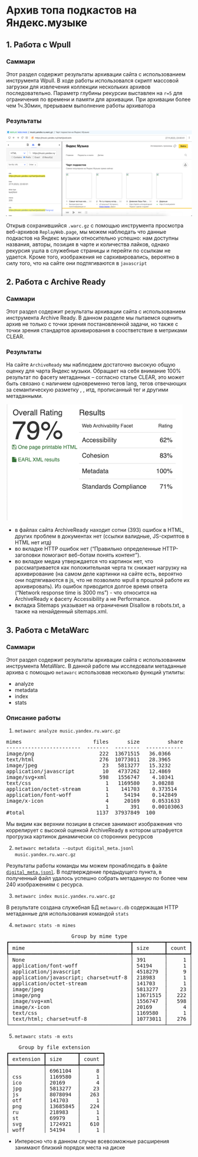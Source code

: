 # Архив топа подкастов на Яндекс.музыке

## 1. Работа с Wpull

### Саммари

Этот раздел содержит результаты архивации сайта с использованием инструмента Wpull.
В ходе работы использовался скрипт массовой загрузки для извлечения коллекции нескольких архивов последовательно. Параметр глубины рекурсии выставлен на `r=5` для ограничения по времени и памяти для архивации. При архивации более чем 1ч.30мин, прерываем выполнение работы архиватора

### Результаты

[![Результаты загрузки wpull](./replay-web-page.png)](./replay-web-page.png)

Открыв сохранившийся `.warc.gz` с помощью инструмента просмотра веб-архивов `ReplayWeb.page`, мы можем наблюдать что данные подкастов на Яндекс музыки относительно успешно: нам доступны названия, авторы, позиция в чарте и количества лайков, однако рекурсия ушла в служебные страницы и перейти по ссылкам не удается. Кроме того, изображения не сархивировались, вероятно в силу того, что на сайте они подтягиваются в `javascript`

## 2. Работа с Archive Ready

### Саммари

Этот раздел содержит результаты архивации сайта с использованием инструмента Archive Ready. В данном разделе мы пытаемся оценить архив не только с точки зрения постановленной задачи, но также с точки зрения стандартов архивирования в соостветствие в метриками CLEAR.

### Результаты


На сайте `ArchiveReady` мы наблюдаем достаточно высокую общую оценку для чарта Яндекс музыки. Обращает на себя внимание 100% результат по фасету метаданных – согласно статье CLEAR, это может быть связано с наличием одновременно тегов lang, тегов отвечающих за семантическую разметку <dc>, <foaf>, <rdf> итд, прописанный тег <META> и другими метаданными. 

[![Результаты анализа CLEAR](./archiveready.png)](./archiveready.png)


- в файлах сайта ArchiveReady находит сотни (393) ошибок в HTML, других проблем в документах нет (ссылки валидные, JS-скриптов в HTML нет итд)
- во вкладке HTTP ошибок нет (“Правильно определенные HTTP-заголовки помогают веб-ботам понять контент”).
- во вкладке медиа утверждается что картинок нет, что рассматривается как положительная черта тк снижает нагрузку на архивирование (на самом деле картинки на сайте есть, вероятно они подтягиваются в js, что не позволило wpull в прошлой работе их архивировать). Из ошибок приводится долгое время ответа (“Network response time is 3000 ms”) - что относится на ArchiveReady к фасету Accessibility а не Performance.
- вкладка Sitemaps указывает на ограничения Disallow в robots.txt, а также на ненайденный sitemaps.xml. 


## 3. Работа с MetaWarc

### Саммари

Этот раздел содержит результаты архивации сайта с использованием инструмента MetaWarc.
В данной работе мы исследовали метаданные архива с помощью `metawarc` использовав несколько функций утилиты:
- analyze
- metadata
- index
- stats

### Описание работы

1. `metawarc analyze music.yandex.ru.warc.gz`
<pre>
mimes                       files      size         share
------------------------  -------  --------  ------------
image/png                     222  13671515   36.0366
text/html                     276  10773011   28.3965
image/jpeg                     23   5813277   15.3232
application/javascript         10   4737262   12.4869
image/svg+xml                 598   1556747    4.10341
text/css                        1   1169580    3.08288
application/octet-stream        1    141703    0.373514
application/font-woff           1     54194    0.142849
image/x-icon                    4     20169    0.0531633
                                1       391    0.00103063
#total                       1137  37937849  100
</pre>

Мы видим как верхнии позиции в списке занимают изображения что коррелирует с высокой оценкой ArchiveReady в котором штрафуется прогрузка картинок динамически со сторонних ресурсов

2. `metawarc metadata --output digital_meta.jsonl music.yandex.ru.warc.gz`

Результаты работы команды мы можем пронаблюдать в файле [`digital_meta.jsonl`](./digital_meta.jsonl).
В подтверждение предыдущего пункта, в полученный файл удалось успешно собрать метаданную по более чем 240 изображениям с ресурса. 

3. `metawarc index music.yandex.ru.warc.gz`

В результате создана служебная БД `metawarc.db` содержащая HTTP метаданные для использования командой `stats`

4. `metawarc stats -m mimes`
<pre>
                     Group by mime type                     
┏━━━━━━━━━━━━━━━━━━━━━━━━━━━━━━━━━━━━━━━┳━━━━━━━━━━┳━━━━━━━┓
┃ mime                                  ┃ size     ┃ count ┃
┡━━━━━━━━━━━━━━━━━━━━━━━━━━━━━━━━━━━━━━━╇━━━━━━━━━━╇━━━━━━━┩
│ None                                  │ 391      │     1 │
│ application/font-woff                 │ 54194    │     1 │
│ application/javascript                │ 4518279  │     9 │
│ application/javascript; charset=utf-8 │ 218983   │     1 │
│ application/octet-stream              │ 141703   │     1 │
│ image/jpeg                            │ 5813277  │    23 │
│ image/png                             │ 13671515 │   222 │
│ image/svg+xml                         │ 1556747  │   598 │
│ image/x-icon                          │ 20169    │     4 │
│ text/css                              │ 1169580  │     1 │
│ text/html; charset=utf-8              │ 10773011 │   276 │
└───────────────────────────────────────┴──────────┴───────┘
</pre>


5. `metawarc stats -m exts`

<pre>
    Group by file extension     
┏━━━━━━━━━━━┳━━━━━━━━━━┳━━━━━━━┓
┃ extension ┃ size     ┃ count ┃
┡━━━━━━━━━━━╇━━━━━━━━━━╇━━━━━━━┩
│           │ 6961104  │     8 │
│ css       │ 1169580  │     1 │
│ ico       │ 20169    │     4 │
│ jpg       │ 5813277  │    23 │
│ js        │ 8078094  │   263 │
│ otf       │ 141703   │     1 │
│ png       │ 13685845 │   224 │
│ ru        │ 218983   │     1 │
│ st        │ 69979    │     1 │
│ svg       │ 1724921  │   610 │
│ woff      │ 54194    │     1 │
</pre>

- Интересно что в данном случае всевозможные расширения занимают близкий порядок места на диске
